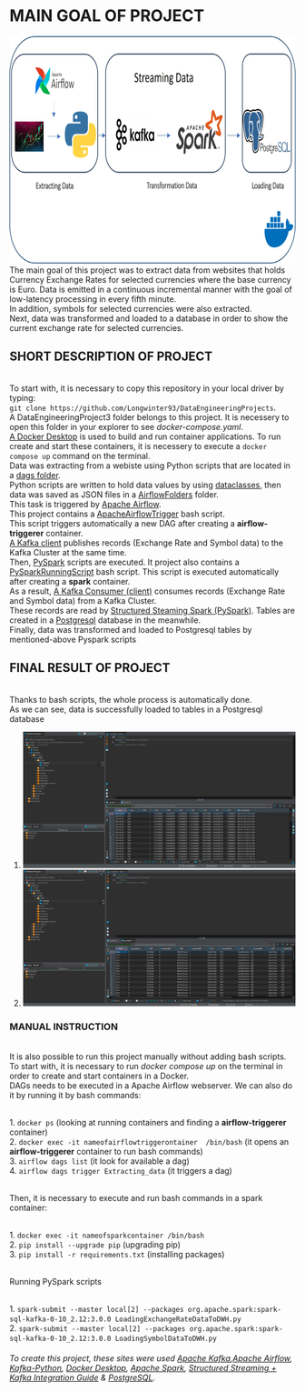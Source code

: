# MAIN GOAL OF PROJECT
<img src="https://github.com/Longwinter93/DataEngineeringProjects/blob/main/DataEngineeringProject3/Architecture.jpg" width="1000" height="400">
<br /> The main goal of this project was to extract data from websites that holds Currency Exchange Rates for selected currencies where the base currency is Euro. Data is emitted in a continuous incremental manner with the goal of low-latency processing in every fifth minute.
<br />In addition, symbols for selected currencies were also extracted.
<br /> Next, data was transformed and loaded to a database in order to show the current exchange rate for selected currencies.

## **SHORT DESCRIPTION OF PROJECT**
<br /> To start with, it is necessary to copy this repository in your local driver by typing:
<br /> ```git clone https://github.com/Longwinter93/DataEngineeringProjects```. 
<br /> A DataEngineeringProject3 folder belongs to this project. It is necessery to open this folder in your explorer to see _docker-compose.yaml_.
<br /> [A Docker Desktop](https://www.docker.com/products/docker-desktop/) is used to build and run container applications. To run create and start these containers, it is necessery to execute a `docker compose up` command on the terminal.
<br /> Data was extracting from a webiste using Python scripts that are located in a [dags folder](https://github.com/Longwinter93/DataEngineeringProjects/tree/main/DataEngineeringProject3/dags).
<br /> Python scripts are written to hold data values by using [dataclasses](https://docs.python.org/3/library/dataclasses.html), then data was saved as JSON files in a [AirflowFolders](https://github.com/Longwinter93/DataEngineeringProjects/tree/main/DataEngineeringProject3/AirflowFolders) folder.
<br />  This task is triggered by [Apache Airflow](https://airflow.apache.org/). 
<br />  This project contains a [ApacheAirflowTrigger](https://github.com/Longwinter93/DataEngineeringProjects/tree/main/DataEngineeringProject3/AirflowFolders) bash script.
<br /> This script triggers automatically a new DAG after creating a  **airflow-triggerer** container. 
<br /> [A Kafka client](https://kafka-python.readthedocs.io/en/master/apidoc/KafkaProducer.html) publishes records (Exchange Rate and Symbol data) to the Kafka Cluster at the same time.
<br /> Then, [PySpark](https://github.com/Longwinter93/DataEngineeringProjects/tree/main/DataEngineeringProject3/PySparkScripts) scripts are executed. It project also contains a [PySparkRunningScript](https://github.com/Longwinter93/DataEngineeringProjects/tree/main/DataEngineeringProject3) bash script. This script is executed automatically after creating a  **spark** container.
<br /> As a result, [A Kafka Consumer (client)](https://kafka-python.readthedocs.io/en/master/apidoc/KafkaConsumer.html) consumes records (Exchange Rate and Symbol data) from a Kafka Cluster.
<br /> These records are read by [Structured Steaming Spark (PySpark)](https://spark.apache.org/docs/latest/structured-streaming-kafka-integration.html). Tables are created in a [Postgresql](https://www.postgresql.org/)  database in the meanwhile.
<br /> Finally, data was transformed and loaded to Postgresql tables by mentioned-above Pyspark scripts  

## **FINAL RESULT OF PROJECT**
<br /> Thanks to bash scripts, the whole process is automatically done.
<br /> As we can see, data is successfully loaded to tables in a Postgresql database
1. ![Currency](https://github.com/Longwinter93/DataEngineeringProjects/blob/main/DataEngineeringProject3/currency.jpg)
2. ![Symbol](https://github.com/Longwinter93/DataEngineeringProjects/blob/main/DataEngineeringProject3/symbol.jpg)

### MANUAL INSTRUCTION
<br /> It is also possible to run this project manually without adding bash scripts.
<br />To start with, it is necessary to run _docker compose up_ on the terminal in order to create and start containers in a  Docker.
<br />DAGs needs to be executed in a Apache Airflow webserver. We can also do it by running it by bash commands:

<br />1. ```docker ps``` (looking at running containers and finding a **airflow-triggerer** container)
<br />2. ```docker exec -it nameofairflowtriggerontainer  /bin/bash``` (it opens an **airflow-triggerer** container to run bash commands) 
<br />3. ```airflow dags list``` (it look for available a dag)
<br />4. ```airflow dags trigger Extracting_data``` (it triggers a dag)

<br /> Then, it is necessary to execute and run bash commands in a spark container:

<br />1. ```docker exec -it nameofsparkcontainer /bin/bash```
<br />2. ```pip install --upgrade pip``` (upgrading pip)
<br />3. ```pip install -r requirements.txt``` (installing packages)

<br /> Running PySpark scripts

<br />1. ```spark-submit --master local[2] --packages org.apache.spark:spark-sql-kafka-0-10_2.12:3.0.0 LoadingExchangeRateDataToDWH.py```
<br />2. ```spark-submit --master local[2] --packages org.apache.spark:spark-sql-kafka-0-10_2.12:3.0.0 LoadingSymbolDataToDWH.py```


###### To create this project, these sites were used [Apache Kafka](https://kafka.apache.org/),[Apache Airflow](https://airflow.apache.org/), [Kafka-Python](https://kafka-python.readthedocs.io/en/master/), [Docker Desktop](https://www.docker.com/products/docker-desktop/), [Apache Spark](https://spark.apache.org/),  [Structured Streaming + Kafka Integration Guide](https://spark.apache.org/docs/latest/structured-streaming-kafka-integration.html) & [PostgreSQL](https://www.postgresql.org/).